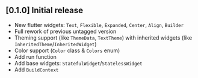 ## [0.1.0] Initial release
 - New flutter widgets: `Text`, `Flexible`, `Expanded`, `Center`, `Align`, `Builder`
 - Full rework of previous untagged version
 - Theming support (like `ThemeData`, `TextTheme`) with inherited widgets (like `InheritedTheme`/`InheritedWidget`)
 - Color support (`Color` class & `Colors` enum)
 - Add run function
 - Add base widgets: `StatefulWidget`/`StatelessWidget`
 - Add `BuildContext`